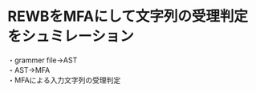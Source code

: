 <h1>REWBをMFAにして文字列の受理判定をシュミレーション</h1>
・grammer file->AST<br>                         
・AST->MFA<br>
・MFAによる入力文字列の受理判定
